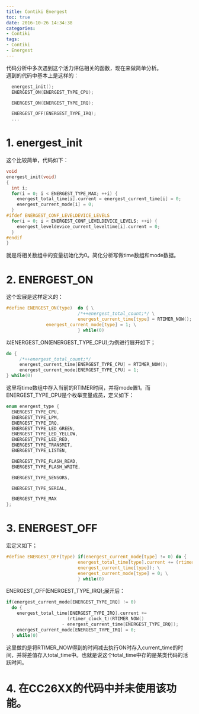 ```yaml
---
title: Contiki Energest
toc: true
date: 2016-10-26 14:34:38
categories:
- Contiki
tags:
- Contiki
- Energest
---
```


代码分析中多次遇到这个活力评估相关的函数，现在来做简单分析。  
遇到的代码中基本上是这样的：
``` c
  energest_init();
  ENERGEST_ON(ENERGEST_TYPE_CPU);

  ENERGEST_ON(ENERGEST_TYPE_IRQ);

  ENERGEST_OFF(ENERGEST_TYPE_IRQ);
  ...
```
<!--more-->
# 1. energest_init
这个比较简单，代码如下：
``` c
void
energest_init(void)
{
  int i;
  for(i = 0; i < ENERGEST_TYPE_MAX; ++i) {
    energest_total_time[i].current = energest_current_time[i] = 0;
    energest_current_mode[i] = 0;
  }
#ifdef ENERGEST_CONF_LEVELDEVICE_LEVELS
  for(i = 0; i < ENERGEST_CONF_LEVELDEVICE_LEVELS; ++i) {
    energest_leveldevice_current_leveltime[i].current = 0;
  }
#endif
}
```
就是将相关数组中的变量初始化为0。简化分析写做time数组和mode数据。

# 2. ENERGEST_ON
这个宏展是这样定义的：
``` c
#define ENERGEST_ON(type)  do { \
                           /*++energest_total_count;*/ \
                           energest_current_time[type] = RTIMER_NOW(); \
			   energest_current_mode[type] = 1; \
                           } while(0)
```                           
以ENERGEST_ON(ENERGEST_TYPE_CPU);为例进行展开如下；
``` c
do { 
     /*++energest_total_count;*/ 
     energest_current_time[ENERGEST_TYPE_CPU] = RTIMER_NOW(); 
	 energest_current_mode[ENERGEST_TYPE_CPU] = 1; 
} while(0)
```
这里将time数组中存入当前的RTIMER时间，并将mode置1。而ENERGEST_TYPE_CPU是个枚举变量成员，定义如下：
``` c
enum energest_type {
  ENERGEST_TYPE_CPU,
  ENERGEST_TYPE_LPM,
  ENERGEST_TYPE_IRQ,
  ENERGEST_TYPE_LED_GREEN,
  ENERGEST_TYPE_LED_YELLOW,
  ENERGEST_TYPE_LED_RED,
  ENERGEST_TYPE_TRANSMIT,
  ENERGEST_TYPE_LISTEN,

  ENERGEST_TYPE_FLASH_READ,
  ENERGEST_TYPE_FLASH_WRITE,

  ENERGEST_TYPE_SENSORS,

  ENERGEST_TYPE_SERIAL,

  ENERGEST_TYPE_MAX
};
```

# 3. ENERGEST_OFF
宏定义如下；
``` c
#define ENERGEST_OFF(type) if(energest_current_mode[type] != 0) do {	\
                           energest_total_time[type].current += (rtimer_clock_t)(RTIMER_NOW() - \
                           energest_current_time[type]); \
			               energest_current_mode[type] = 0; \
                           } while(0)
```
ENERGEST_OFF(ENERGEST_TYPE_IRQ);展开后：
``` c
if(energest_current_mode[ENERGEST_TYPE_IRQ] != 0) 
  do {
    energest_total_time[ENERGEST_TYPE_IRQ].current += 
                       (rtimer_clock_t)(RTIMER_NOW() 
                     - energest_current_time[ENERGEST_TYPE_IRQ]); 
	energest_current_mode[ENERGEST_TYPE_IRQ] = 0; 
  } while(0)

```
这里做的是将RTIMER_NOW得到的时间减去执行ON时存入current_time的时间，并将差值存入total_time中。也就是说这个total_time中存的是某类代码的活跃时间。  

# 4. 在CC26XX的代码中并未使用该功能。
